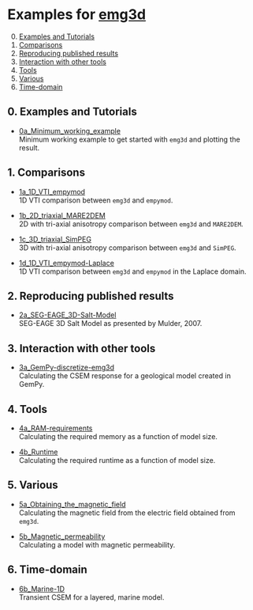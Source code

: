 # Examples for [emg3d](https://github.com/empymod/emg3d)


0. [Examples and Tutorials](#user-content-0-examples-and-tutorials)
1. [Comparisons](#user-content-1-comparisons)
2. [Reproducing published results](#user-content-2-reproducing-published-results)
3. [Interaction with other tools](#user-content-3-interaction-with-other-tools)
4. [Tools](#user-content-4-tools)
5. [Various](#user-content-5-various)
5. [Time-domain](#user-content-6-time-domain)


## 0. Examples and Tutorials
* [0a_Minimum_working_example](./0a_Minimum_working_example.ipynb)  
  Minimum working example to get started with `emg3d` and plotting the result.


## 1. Comparisons
* [1a_1D_VTI_empymod](./1a_1D_VTI_empymod.ipynb)  
  1D VTI comparison between `emg3d` and `empymod`.

* [1b_2D_triaxial_MARE2DEM](./1b_2D_triaxial_MARE2DEM.ipynb)  
  2D with tri-axial anisotropy comparison between `emg3d` and `MARE2DEM`.

* [1c_3D_triaxial_SimPEG](./1c_3D_triaxial_SimPEG.ipynb)  
  3D with tri-axial anisotropy comparison between `emg3d` and `SimPEG`.

* [1d_1D_VTI_empymod-Laplace](./1d_1D_VTI_empymod-Laplace.ipynb)  
  1D VTI comparison between `emg3d` and `empymod` in the Laplace domain.


## 2. Reproducing published results
* [2a_SEG-EAGE_3D-Salt-Model](./2a_SEG-EAGE_3D-Salt-Model.ipynb)  
  SEG-EAGE 3D Salt Model as presented by Mulder, 2007.

## 3. Interaction with other tools
* [3a_GemPy-discretize-emg3d](./3a_GemPy-discretize-emg3d.ipynb)  
  Calculating the CSEM response for a geological model created in GemPy.

## 4. Tools
* [4a_RAM-requirements](./4a_RAM-requirements.ipynb)  
  Calculating the required memory as a function of model size.

* [4b_Runtime](./4b_Runtime.ipynb)  
  Calculating the required runtime as a function of model size.

## 5. Various
* [5a_Obtaining_the_magnetic_field](./5a_Obtaining_the_magnetic_field.ipynb)  
  Calculating the magnetic field from the electric field obtained from `emg3d`.

* [5b_Magnetic_permeability](./5b_Magnetic_permeability.ipynb)  
  Calculating a model with magnetic permeability.

## 6. Time-domain
* [6b_Marine-1D](./6b_Marine-1D.ipynb)  
  Transient CSEM for a layered, marine model.
